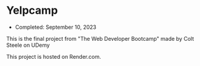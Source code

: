 # Yelpcamp
* Completed: September 10, 2023

This is the final project from "The Web Developer Bootcamp" made by Colt Steele on UDemy

This project is hosted on Render.com.